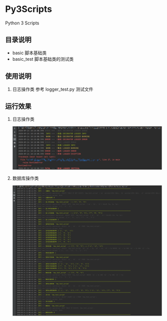 # Py3Scripts

Python 3 Scripts

## 目录说明

- basic 脚本基础类
- basic_test 脚本基础类的测试类

## 使用说明

1. 日志操作类
   参考 logger_test.py 测试文件

## 运行效果

1. 日志操作类

   ![日志操作类的测试类执行效果](https://github.com/YongJie-Xie/Py3Scripts/blob/master/images/demo_logger.png)

2. 数据库操作类

   ![数据库操作类的测试类执行效果](https://github.com/YongJie-Xie/Py3Scripts/blob/master/images/demo_database.png)
